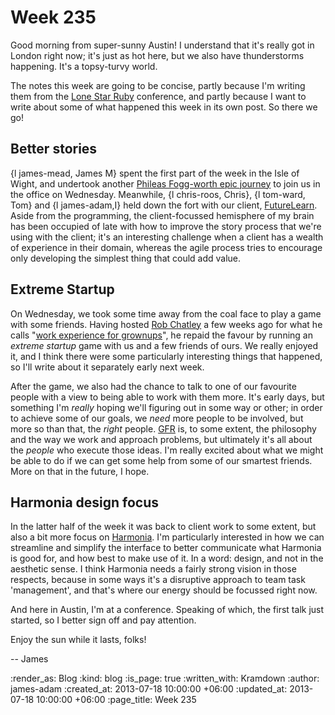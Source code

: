 Week 235
========

Good morning from super-sunny Austin! I understand that it's really got in London right now; it's just as hot here, but we also have thunderstorms happening. It's a topsy-turvy world.

The notes this week are going to be concise, partly because I'm writing them from the [Lone Star Ruby](http://www.lonestarruby.org/2013/lsrc) conference, and partly because I want to write about some of what happened this week in its own post. So there we go!

## Better stories

{l james-mead, James M} spent the first part of the week in the Isle of Wight, and undertook another [Phileas Fogg-worth epic journey](https://twitter.com/floehopper/status/357626361042575360) to join us in the office on Wednesday. Meanwhile, {l chris-roos, Chris}, {l tom-ward, Tom} and {l james-adam,I} held down the fort with our client, [FutureLearn](http://futurelearn.com). Aside from the programming, the client-focussed hemisphere of my brain has been occupied of late with how to improve the story process that we're using with the client; it's an interesting challenge when a client has a wealth of experience in their domain, whereas the agile process tries to encourage only developing the simplest thing that could add value.

## Extreme Startup

On Wednesday, we took some time away from the coal face to play a game with some friends. Having hosted [Rob Chatley](http://chatley.com/) a few weeks ago for what he calls "[work experience for grownups](http://chatley.com/posts/06-16-2011/work-experience-for-grownups/)", he repaid the favour by running an *extreme startup* game with us and a few friends of ours. We really enjoyed it, and I think there were some particularly interesting things that happened, so I'll write about it separately early next week.

After the game, we also had the chance to talk to one of our favourite people with a view to being able to work with them more. It's early days, but something I'm *really* hoping we'll figuring out in some way or other; in order to achieve some of our goals, we *need* more people to be involved, but more so than that, the *right* people. [GFR](/) is, to some extent, the philosophy and the way we work and approach problems, but ultimately it's all about the *people* who execute those ideas. I'm really excited about what we might be able to do if we can get some help from some of our smartest friends. More on that in the future, I hope.


## Harmonia design focus

In the latter half of the week it was back to client work to some extent, but also a bit more focus on [Harmonia](https://harmonia.io). I'm particularly interested in how we can streamline and simplify the interface to better communicate what Harmonia is good for, and how best to make use of it. In a word: design, and not in the aesthetic sense. I think Harmonia needs a fairly strong vision in those respects, because in some ways it's a disruptive approach to team task 'management', and that's where our energy should be focussed right now.

And here in Austin, I'm at a conference. Speaking of which, the first talk just started, so I better sign off and pay attention.

Enjoy the sun while it lasts, folks!

-- James

:render_as: Blog
:kind: blog
:is_page: true
:written_with: Kramdown
:author: james-adam
:created_at: 2013-07-18 10:00:00 +06:00
:updated_at: 2013-07-18 10:00:00 +06:00
:page_title: Week 235
